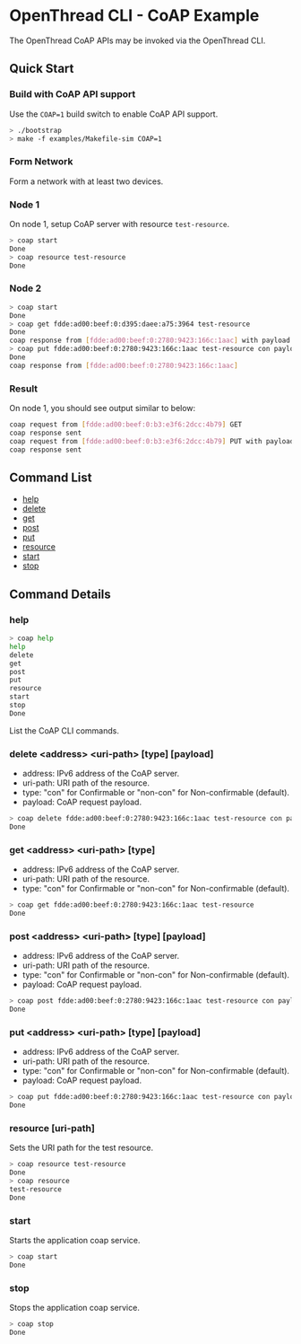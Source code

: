 # OpenThread CLI - CoAP Example

The OpenThread CoAP APIs may be invoked via the OpenThread CLI.

## Quick Start

### Build with CoAP API support

Use the `COAP=1` build switch to enable CoAP API support.

```bash
> ./bootstrap
> make -f examples/Makefile-sim COAP=1
```

### Form Network

Form a network with at least two devices.

### Node 1

On node 1, setup CoAP server with resource `test-resource`.

```bash
> coap start
Done
> coap resource test-resource
Done
```

### Node 2

```bash
> coap start
Done
> coap get fdde:ad00:beef:0:d395:daee:a75:3964 test-resource
Done
coap response from [fdde:ad00:beef:0:2780:9423:166c:1aac] with payload: 30
> coap put fdde:ad00:beef:0:2780:9423:166c:1aac test-resource con payload
Done
coap response from [fdde:ad00:beef:0:2780:9423:166c:1aac]
```

### Result

On node 1, you should see output similar to below:

```bash
coap request from [fdde:ad00:beef:0:b3:e3f6:2dcc:4b79] GET
coap response sent
coap request from [fdde:ad00:beef:0:b3:e3f6:2dcc:4b79] PUT with payload: 7061796c6f6164
coap response sent
```

## Command List

* [help](#help)
* [delete](#delete-address-uri-path-type-payload)
* [get](#get-address-uri-path-type)
* [post](#post-address-uri-path-type-payload)
* [put](#put-address-uri-path-type-payload)
* [resource](#resource-uri-path)
* [start](#start)
* [stop](#stop)

## Command Details

### help

```bash
> coap help
help
delete
get
post
put
resource
start
stop
Done
```

List the CoAP CLI commands.

### delete \<address\> \<uri-path\> \[type\] \[payload\]

* address: IPv6 address of the CoAP server.
* uri-path: URI path of the resource.
* type: "con" for Confirmable or "non-con" for Non-confirmable (default).
* payload: CoAP request payload.

```bash
> coap delete fdde:ad00:beef:0:2780:9423:166c:1aac test-resource con payload
Done
```

### get \<address\> \<uri-path\> \[type\]

* address: IPv6 address of the CoAP server.
* uri-path: URI path of the resource.
* type: "con" for Confirmable or "non-con" for Non-confirmable (default).

```bash
> coap get fdde:ad00:beef:0:2780:9423:166c:1aac test-resource
Done
```

### post \<address\> \<uri-path\> \[type\] \[payload\]

* address: IPv6 address of the CoAP server.
* uri-path: URI path of the resource.
* type: "con" for Confirmable or "non-con" for Non-confirmable (default).
* payload: CoAP request payload.

```bash
> coap post fdde:ad00:beef:0:2780:9423:166c:1aac test-resource con payload
Done
```

### put \<address\> \<uri-path\> \[type\] \[payload\]

* address: IPv6 address of the CoAP server.
* uri-path: URI path of the resource.
* type: "con" for Confirmable or "non-con" for Non-confirmable (default).
* payload: CoAP request payload.

```bash
> coap put fdde:ad00:beef:0:2780:9423:166c:1aac test-resource con payload
Done
```

### resource \[uri-path\]

Sets the URI path for the test resource.

```bash
> coap resource test-resource
Done
> coap resource
test-resource
Done
```

### start

Starts the application coap service.

```bash
> coap start
Done
```

### stop

Stops the application coap service.

```bash
> coap stop
Done
```
